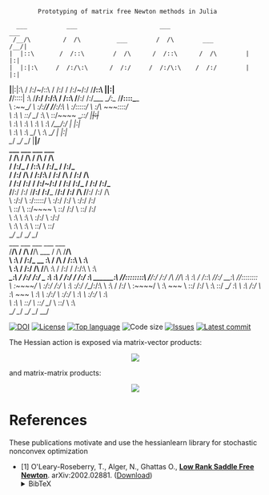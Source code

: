 			Prototyping of matrix free Newton methods in Julia

      ___           ___                       ___                       ___       
     /__/\         /  /\          ___        /  /\        ___          /__/|      
    |  |::\       /  /::\        /  /\      /  /::\      /  /\        |  |:|      
    |  |:|:\     /  /:/\:\      /  /:/     /  /:/\:\    /  /:/        |  |:|      
  __|__|:|\:\   /  /:/~/::\    /  /:/     /  /:/~/:/   /__/::\      __|__|:|      
 /__/::::| \:\ /__/:/ /:/\:\  /  /::\    /__/:/ /:/___ \__\/\:\__  /__/::::\____  
 \  \:\~~\__\/ \  \:\/:/__\/ /__/:/\:\   \  \:\/:::::/    \  \:\/\    ~\~~\::::/  
  \  \:\        \  \::/      \__\/  \:\   \  \::/~~~~      \__\::/     |~~|:|~~   
   \  \:\        \  \:\           \  \:\   \  \:\          /__/:/      |  |:|     
    \  \:\        \  \:\           \__\/    \  \:\         \__\/       |  |:|     
     \__\/         \__\/                     \__\/                     |__|/      
               ___         ___           ___           ___                        
              /  /\       /  /\         /  /\         /  /\                       
             /  /:/_     /  /::\       /  /:/_       /  /:/_                      
            /  /:/ /\   /  /:/\:\     /  /:/ /\     /  /:/ /\                     
           /  /:/ /:/  /  /:/~/:/    /  /:/ /:/_   /  /:/ /:/_                    
          /__/:/ /:/  /__/:/ /:/___ /__/:/ /:/ /\ /__/:/ /:/ /\                   
          \  \:\/:/   \  \:\/:::::/ \  \:\/:/ /:/ \  \:\/:/ /:/                   
           \  \::/     \  \::/~~~~   \  \::/ /:/   \  \::/ /:/                    
            \  \:\      \  \:\        \  \:\/:/     \  \:\/:/                     
             \  \:\      \  \:\        \  \::/       \  \::/                      
              \__\/       \__\/         \__\/         \__\/                       
      ___           ___           ___                       ___           ___     
     /__/\         /  /\         /__/\          ___        /  /\         /__/\    
     \  \:\       /  /:/_       _\_ \:\        /  /\      /  /::\        \  \:\   
      \  \:\     /  /:/ /\     /__/\ \:\      /  /:/     /  /:/\:\        \  \:\  
  _____\__\:\   /  /:/ /:/_   _\_ \:\ \:\    /  /:/     /  /:/  \:\   _____\__\:\ 
 /__/::::::::\ /__/:/ /:/ /\ /__/\ \:\ \:\  /  /::\    /__/:/ \__\:\ /__/::::::::\
 \  \:\~~\~~\/ \  \:\/:/ /:/ \  \:\ \:\/:/ /__/:/\:\   \  \:\ /  /:/ \  \:\~~\~~\/
  \  \:\  ~~~   \  \::/ /:/   \  \:\ \::/  \__\/  \:\   \  \:\  /:/   \  \:\  ~~~ 
   \  \:\        \  \:\/:/     \  \:\/:/        \  \:\   \  \:\/:/     \  \:\     
    \  \:\        \  \::/       \  \::/          \__\/    \  \::/       \  \:\    
     \__\/         \__\/         \__\/                     \__\/         \__\/    

[![DOI](https://zenodo.org/badge/378233621.svg)](https://zenodo.org/badge/latestdoi/378233621)
[![License](https://img.shields.io/github/license/tomoleary/MatrixFreeNewton.jl)](./LICENSE)
[![Top language](https://img.shields.io/github/languages/top/tomoleary/MatrixFreeNewton.jl)](https://julialang.org/)
![Code size](https://img.shields.io/github/languages/code-size/tomoleary/MatrixFreeNewton.jl)
[![Issues](https://img.shields.io/github/issues/hippylib/hippyflow)](https://github.com/tomoleary/MatrixFreeNewton.jl/issues)
[![Latest commit](https://img.shields.io/github/last-commit/hippylib/hippyflow)](https://github.com/tomoleary/MatrixFreeNewton.jl/commits/master)


The Hessian action is exposed via matrix-vector products:
<p align="center">
	<img src="https://latex.codecogs.com/gif.latex?H\widehat{w}=\frac{d}{dw}(g^T\widehat{w})" /> 
</p>

and matrix-matrix products:
<p align="center">
	<img src="https://latex.codecogs.com/gif.latex?H\widehat{W}=\frac{d}{dw}(g^T\widehat{W})" /> 
</p>




# References

These publications motivate and use the hessianlearn library for stochastic nonconvex optimization

- \[1\]  O'Leary-Roseberry, T., Alger, N., Ghattas O.,
[**Low Rank Saddle Free Newton**](https://arxiv.org/abs/2002.02881).
arXiv:2002.02881.
([Download](https://arxiv.org/pdf/2002.02881.pdf))<details><summary>BibTeX</summary><pre>
@article{o2020low,
  title={Low Rank Saddle Free Newton: Algorithm and Analysis},
  author={O'Leary-Roseberry, Thomas and Alger, Nick and Ghattas, Omar},
  journal={arXiv preprint arXiv:2002.02881},
  year={2020}
}
}</pre></details>


